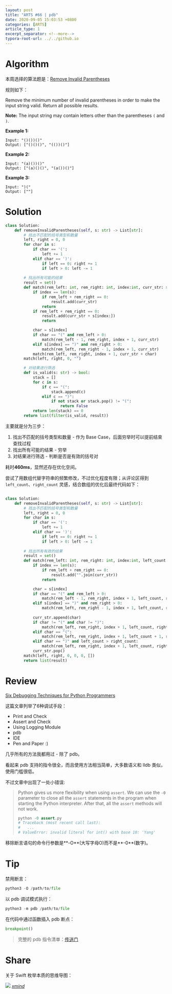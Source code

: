 ```yaml
---
layout: post
title: "ARTS #66 | pdb"
date: 2020-09-05 15:03:53 +0800
categories: [ARTS]
article_type: 1
excerpt_separator: <!--more-->
typora-root-url: ../../github.io
---
```



# Algorithm

本周选择的算法题是：[Remove Invalid Parentheses](https://leetcode.com/problems/remove-invalid-parentheses/)

<!--more-->

规则如下：

Remove the minimum number of invalid parentheses in order to make the input string valid. Return all possible results.

**Note:** The input string may contain letters other than the parentheses `(` and `)`.

**Example 1:**

```
Input: "()())()"
Output: ["()()()", "(())()"]
```

**Example 2:**

```
Input: "(a)())()"
Output: ["(a)()()", "(a())()"]
```

**Example 3:**

```
Input: ")("
Output: [""]
```

# Solution

```python
class Solution:
    def removeInvalidParentheses(self, s: str) -> List[str]:
        # 找出不匹配的括号类型和数量
        left, right = 0, 0
        for char in s:
            if char == '(':
                left += 1
            elif char == ')':
                if left == 0: right += 1
                if left > 0: left -= 1
        
        # 找出所有可能的结果
        result = set()
        def match(rem_left: int, rem_right: int, index:int, curr_str: str):
            if index == len(s):
                if rem_left + rem_right == 0:
                    result.add(curr_str)
                return
            if rem_left + rem_right == 0:
                result.add(curr_str + s[index:])
                return

            char = s[index]
            if char == "(" and rem_left > 0:
                match(rem_left - 1, rem_right, index + 1, curr_str)
            elif s[index] == ")" and rem_right > 0:
                match(rem_left, rem_right - 1, index + 1, curr_str)
            match(rem_left, rem_right, index + 1, curr_str + char)
        match(left, right, 0, "")

        # 对结果进行筛选
        def is_valid(s: str) -> bool:
            stack = []
            for c in s:
                if c == "(":
                    stack.append(c)
                elif c == ")":
                    if not stack or stack.pop() != "(":
                        return False
            return len(stack) == 0
        return list(filter(is_valid, result))
```

主要就是分为三步：

1. 找出不匹配的括号类型和数量 - 作为 Base Case，后面穷举时可以提前结束查找过程
2. 找出所有可能的结果 - 穷举
3. 对结果进行筛选 - 判断是否是有效的括号对

耗时**460ms**，显然还存在优化空间。

尝试了用数组代替字符串的频繁修改，不过优化程度有限；从评论区得到 `left_count`、`right_count` 灵感，结合数组的优化后最终代码如下：

```python

class Solution:
    def removeInvalidParentheses(self, s: str) -> List[str]:
        # 找出不匹配的括号类型和数量
        left, right = 0, 0
        for char in s:
            if char == '(':
                left += 1
            elif char == ')':
                if left == 0: right += 1
                if left > 0: left -= 1
        
        # 找出所有有效的结果
        result = set()
        def match(rem_left: int, rem_right: int, index:int, left_count: int, right_count: int, curr_str: []):
            if index == len(s):
                if rem_left + rem_right == 0:
                    result.add("".join(curr_str))
                return

            char = s[index]
            if char == "(" and rem_left > 0:
                match(rem_left - 1, rem_right, index + 1, left_count, right_count, curr_str)
            elif s[index] == ")" and rem_right > 0:
                match(rem_left, rem_right - 1, index + 1, left_count, right_count, curr_str)
            
            curr_str.append(char)
            if char != "(" and char != ")":
                match(rem_left, rem_right, index + 1, left_count, right_count, curr_str)
            elif char == "(":
                match(rem_left, rem_right, index + 1, left_count + 1, right_count, curr_str)
            elif char == ")" and left_count > right_count:
                match(rem_left, rem_right, index + 1, left_count, right_count + 1, curr_str)
            curr_str.pop()
        match(left, right, 0, 0, 0, [])
        return list(result)
```


# Review

[Six Debugging Techniques for Python Programmers](https://medium.com/techtofreedom/six-debugging-techniques-for-python-programmers-cb25a4baaf4b)

这篇文章列举了6种调试手段：

- Print and Check
- Assert and Check
- Using Logging Module
- pdb
- IDE
- Pen and Paper :)

几乎所有的方法我都用过 - 除了 pdb。

看起来 pdb 支持的指令很全，而且使用方法相当简单，大多数语义和 lldb 类似，使用门槛很低。

不过文章中出现了一处小错误:

> Python gives us more flexibility when using `assert`. We can use the `-0` parameter to close all the `assert` statements in the program when starting the Python interpreter. After that, all the `assert` methods will not work.
>
> ```python
> python -0 assert.py
> # Traceback (most recent call last):
> #   ...
> # ValueError: invalid literal for int() with base 10: 'Yang'
> ```

移除断言语句的命令行参数是**-O**(大写字母O)而不是**-0**(数字)。

# Tip

禁用断言：

```python
python3 -O /path/to/file
```

以 pdb 调试模式执行：

```python
python3 -m pdb /path/to/file
```

在代码中通过函数插入 pdb 断点：

```python
breakpoint()
```


> 完整的 pdb 指令清单：[传送门](https://docs.python.org/3/library/pdb.html)

# Share

关于 Swift 枚举本质的思维导图：

![](https://github.com/zhangao0086/mind/blob/master/Swift%2520%25E6%259E%259A%25E4%25B8%25BE%25E6%259C%25AC%25E8%25B4%25A8/Swift%2520%25E6%259E%259A%25E4%25B8%25BE%25E6%259C%25AC%25E8%25B4%25A8.png?raw=true)
*[xmind](https://github.com/zhangao0086/mind/blob/master/Swift%2520%25E6%259E%259A%25E4%25B8%25BE%25E6%259C%25AC%25E8%25B4%25A8/Swift%2520%25E6%259E%259A%25E4%25B8%25BE%25E6%259C%25AC%25E8%25B4%25A8.xmind)*